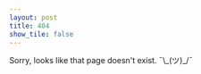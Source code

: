 ```yaml
---
layout: post
title: 404
show_tile: false
---
```


Sorry, looks like that page doesn't exist. ¯\\\_(ツ)_/¯